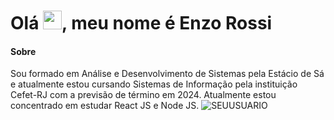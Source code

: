 # Olá <img src="https://user-images.githubusercontent.com/39513876/112366216-8cfe7400-8cfe-11eb-8116-7d3dbae20e97.gif" width="30" width="30" />, meu nome é Enzo Rossi

#### **Sobre**
  Sou formado em Análise e Desenvolvimento de Sistemas pela Estácio de Sá e atualmente estou cursando Sistemas de Informação pela instituição Cefet-RJ com a previsão de término em 2024. 
  Atualmente estou concentrado em estudar React JS e Node JS.
<img src="https://komarev.com/ghpvc/?username=SEUUSUARIO&color=green" alt="SEUUSUARIO" />
